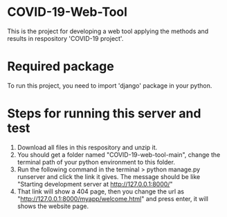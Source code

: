 # COVID-19-Web-Tool
This is the project for developing a web tool applying the methods and results in respository 'COVID-19 project'.

# Required package
To run this project, you need to import 'django' package in your python. 

# Steps for running this server and test
1. Download all files in this respository and unzip it.
2. You should get a folder named "COVID-19-web-tool-main", change the terminal path of your python environment to this folder.
3. Run the following command in the terminal > python manage.py runserver and click the link it gives. The message should be like "Starting development server at http://127.0.0.1:8000/"
4. That link will show a 404 page, then you change the url as "http://127.0.0.1:8000/myapp/welcome.html" and press enter, it will shows the website page.
